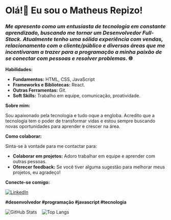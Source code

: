 # Olá!👋 Eu sou o Matheus Repizo!

### ***Me apresento como um entusiasta de tecnologia em constante aprendizado, buscando me tornar um Desenvolvedor Full-Stack. Atualmente tenho uma sólida experiência com vendas, relacionamento com o cliente/público e diversas áreas que me incentivaram a trazer para a programação a minha paixão de se conectar com pessoas e resolver problemas.***   &#x1F310;

**Habilidades:**

* **Fundamentos:** HTML, CSS, JavaScript
* **Frameworks e Bibliotecas:** React.
* **Outras Ferramentas:** Git.
* **Soft Skills:** Trabalho em equipe, comunicação, proatividade.

**Sobre mim:**

Sou apaixonado pela tecnologia e tudo oque a engloba. Acredito que a tecnologia tem o poder de transformar vidas e estou sempre buscando novas oportunidades para aprender e crescer na área.

**Como colaborar:**

Sinta-se à vontade para me contactar para:

* **Colaborar em projetos:** Adoro trabalhar em equipe e aprender com outras pessoas.
* **Oferecer feedback:** Se você tiver alguma sugestão para melhorar meus projetos, eu agradeço!

**Conecte-se comigo:**

[![LinkedIn](https://img.shields.io/badge/LinkedIn-0077B5?style=for-the-badge&logo=linkedin&logoColor=white)](https://www.linkedin.com/in/matheus-repizo-88606a236/)

**#desenvolvedor #programação #javascript #tecnologia**

![GitHub Stats](https://github-readme-stats.vercel.app/api?username=matheus-Repizo&theme=transparent&bg_color=BBBCBC&border_color=002855&show_icons=true&icon_color=002855&title_color=002855&text_color=1F1F1F)&nbsp; &nbsp; 
![Top Langs](https://github-readme-stats-git-masterrstaa-rickstaa.vercel.app/api/top-langs/?username=matheus-repizo&layout=compact&bg_color=BBBCBC&border_color=002855&title_color=002855&text_color=1F1F1F)&nbsp; &nbsp; 

